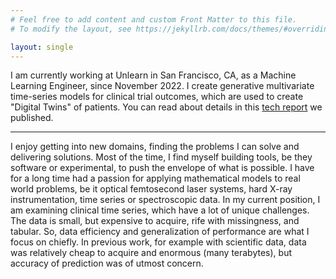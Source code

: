 ```yaml
---
# Feel free to add content and custom Front Matter to this file.
# To modify the layout, see https://jekyllrb.com/docs/themes/#overriding-theme-defaults

layout: single
---
```


I am currently working at Unlearn in San Francisco, CA, as a Machine Learning Engineer, since November 2022. I create generative multivariate time-series models for clinical trial outcomes, which are used to create "Digital Twins" of patients. You can read about details in this [tech report](https://arxiv.org/abs/2405.01488v1) we published.

---

I enjoy getting into new domains, finding the problems I can solve and delivering solutions. Most of the time, I find myself building tools, be they software or experimental, to push the envelope of what is possible. I have for a long time had a passion for applying mathematical models to real world problems, be it optical femtosecond laser systems, hard X-ray instrumentation, time series or spectroscopic data. In my current position, I am examining clinical time series, which have a lot of unique challenges. The data is small, but expensive to acquire, rife with missingness, and tabular. So, data efficiency and generalization of performance are what I focus on chiefly. In previous work, for example with scientific data, data was relatively cheap to acquire and enormous (many terabytes), but accuracy of prediction was of utmost concern.
